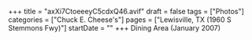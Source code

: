 +++
title = "axXi7CtoeeeyC5cdxQ46.avif"
draft = false
tags = ["Photos"]
categories = ["Chuck E. Cheese's"]
pages = ["Lewisville, TX (1960 S Stemmons Fwy)"]
startDate = ""
+++
Dining Area (January 2007)
